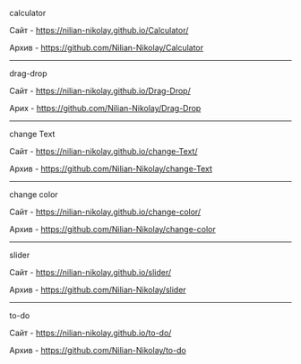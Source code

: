 calculator 

Сайт - https://nilian-nikolay.github.io/Calculator/

Архив - https://github.com/Nilian-Nikolay/Calculator

-----------------

drag-drop

Сайт - https://nilian-nikolay.github.io/Drag-Drop/

Арих - https://github.com/Nilian-Nikolay/Drag-Drop

------------------------
change Text

Сайт - https://nilian-nikolay.github.io/change-Text/

Архив - https://github.com/Nilian-Nikolay/change-Text

-------------------------------
change color

Сайт - https://nilian-nikolay.github.io/change-color/

Архив - https://github.com/Nilian-Nikolay/change-color

-----------------------------
slider

Сайт - https://nilian-nikolay.github.io/slider/

Архив - https://github.com/Nilian-Nikolay/slider

------------------------------

to-do

Сайт - https://nilian-nikolay.github.io/to-do/

Архив - https://github.com/Nilian-Nikolay/to-do
